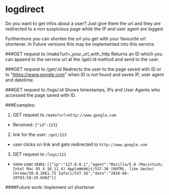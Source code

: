 # logdirect

Do you want to get infos about a user? Just give them the url and they are redirected to a non suspicious page while the IP and user agent are logged. 

Furthermore you can shorten the url you get with your favourite url shortener. In Future versions this may be implemented into this service. 



###GET request to /make?url=_your_url_with_http
Returns an ID which you can append to the service url at the /get/:id method and send to the user. 


###GET request to /get/:id
Redirects the user to the page saved with ID or to "https://www.google.com" when ID is not found and saves IP, user agent and datetime.


###GET request to /logs/:id
Shows timestamps, IPs and User Agents who accessed the page saved with ID.



###Examples:
1. GET request to `/make?url=http://www.google.com`
  * Received: ```{"id":123}```
2. link for the user: `/get/123`
  * user clicks on link and gets redirected to `http://www.google.com`
3. GET request to `/logs/123`
  * view user stats: `
[{"ip":"127.0.0.1","agent":"Mozilla/5.0 (Macintosh; Intel Mac OS X 10_11_4) AppleWebKit/537.36 (KHTML, like Gecko) Chrome/50.0.2661.75 Safari/537.36","date":"2016-04-20T03:58:29.040Z"}]
`


####Future work: 
Implement url shortener 
